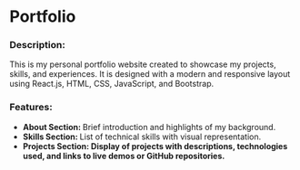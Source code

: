 <h1>Portfolio</h1>
<h3>Description:</h3>
This is my personal portfolio website created to showcase my projects, skills, and experiences. It is designed with a modern and responsive layout using React.js, HTML, CSS, JavaScript, and Bootstrap.

<h3>Features:</h3>
<ul>
  <li><b>About Section: </b>Brief introduction and highlights of my background.</li>
  <li><b>Skills Section: </b>List of technical skills with visual representation.</li>
  <li><b>Projects Section: Display of projects with descriptions, technologies used, and links to live demos or GitHub repositories.</b></li>
</ul>
